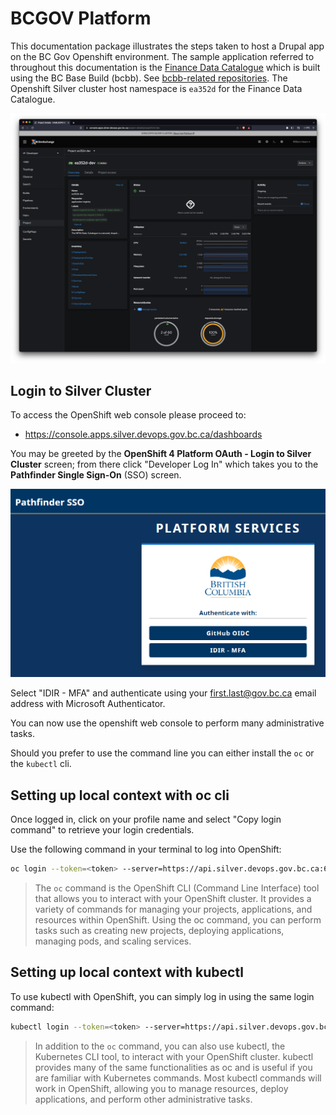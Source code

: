 # BCGOV Platform

This documentation package illustrates the steps taken to host a Drupal app on the BC Gov Openshift environment. The sample application referred to throughout this documentation is the [Finance Data Catalogue](https://www.github.com/bcgov/MFIN-Data_Catalogue) which is built using the BC Base Build (bcbb). See [bcbb-related repositories](https://github.com/bcgov/?q=bcbb). The Openshift Silver cluster host namespace is `ea352d` for the Finance Data Catalogue.

![OpenShift Console](assets/images/openshift-console.png)

## Login to Silver Cluster

To access the OpenShift web console please proceed to:

* https://console.apps.silver.devops.gov.bc.ca/dashboards

You may be greeted by the **OpenShift 4 Platform OAuth - Login to Silver Cluster** screen; from there click "Developer Log In" which takes you to the **Pathfinder Single Sign-On** (SSO) screen.

![SSO Screen](assets/images/bcgov_sso.png)

Select "IDIR - MFA" and authenticate using your first.last@gov.bc.ca email address with Microsoft Authenticator.

You can now use the openshift web console to perform many administrative tasks.

Should you prefer to use the command line you can either install the `oc` or the `kubectl` cli.

## Setting up local context with oc cli

Once logged in, click on your profile name and select "Copy login command" to retrieve your login credentials.

Use the following command in your terminal to log into OpenShift:

```sh
oc login --token=<token> --server=https://api.silver.devops.gov.bc.ca:6443
```

> The `oc` command is the OpenShift CLI (Command Line Interface) tool that allows you to interact with your OpenShift cluster. It provides a variety of commands for managing your projects, applications, and resources within OpenShift. Using the oc command, you can perform tasks such as creating new projects, deploying applications, managing pods, and scaling services.

## Setting up local context with kubectl

To use kubectl with OpenShift, you can simply log in using the same login command:

```sh
kubectl login --token=<token> --server=https://api.silver.devops.gov.bc.ca:6443
```

> In addition to the `oc` command, you can also use kubectl, the Kubernetes CLI tool, to interact with your OpenShift cluster. kubectl provides many of the same functionalities as oc and is useful if you are familiar with Kubernetes commands. Most kubectl commands will work in OpenShift, allowing you to manage resources, deploy applications, and perform other administrative tasks.
